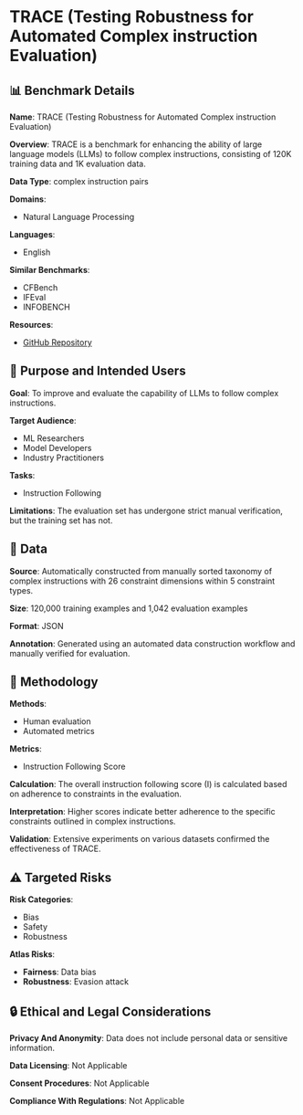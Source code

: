 # TRACE (Testing Robustness for Automated Complex instruction Evaluation)

## 📊 Benchmark Details

**Name**: TRACE (Testing Robustness for Automated Complex instruction Evaluation)

**Overview**: TRACE is a benchmark for enhancing the ability of large language models (LLMs) to follow complex instructions, consisting of 120K training data and 1K evaluation data.

**Data Type**: complex instruction pairs

**Domains**:
- Natural Language Processing

**Languages**:
- English

**Similar Benchmarks**:
- CFBench
- IFEval
- INFOBENCH

**Resources**:
- [GitHub Repository](https://github.com/AlibabaResearch/DAMO-ConvAI/tree/main/IOPO)

## 🎯 Purpose and Intended Users

**Goal**: To improve and evaluate the capability of LLMs to follow complex instructions.

**Target Audience**:
- ML Researchers
- Model Developers
- Industry Practitioners

**Tasks**:
- Instruction Following

**Limitations**: The evaluation set has undergone strict manual verification, but the training set has not.

## 💾 Data

**Source**: Automatically constructed from manually sorted taxonomy of complex instructions with 26 constraint dimensions within 5 constraint types.

**Size**: 120,000 training examples and 1,042 evaluation examples

**Format**: JSON

**Annotation**: Generated using an automated data construction workflow and manually verified for evaluation.

## 🔬 Methodology

**Methods**:
- Human evaluation
- Automated metrics

**Metrics**:
- Instruction Following Score

**Calculation**: The overall instruction following score (I) is calculated based on adherence to constraints in the evaluation.

**Interpretation**: Higher scores indicate better adherence to the specific constraints outlined in complex instructions.

**Validation**: Extensive experiments on various datasets confirmed the effectiveness of TRACE.

## ⚠️ Targeted Risks

**Risk Categories**:
- Bias
- Safety
- Robustness

**Atlas Risks**:
- **Fairness**: Data bias
- **Robustness**: Evasion attack

## 🔒 Ethical and Legal Considerations

**Privacy And Anonymity**: Data does not include personal data or sensitive information.

**Data Licensing**: Not Applicable

**Consent Procedures**: Not Applicable

**Compliance With Regulations**: Not Applicable
